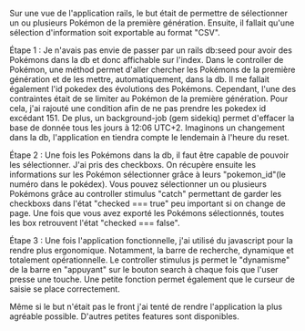 Sur une vue de l'application rails, le but était de permettre de sélectionner un ou plusieurs Pokémon de la première génération. 
Ensuite, il fallait qu'une sélection d'information soit exportable au format "CSV". 

Étape 1 : 
Je n'avais pas envie de passer par un rails db:seed pour avoir des Pokémons dans la db et donc affichable sur l'index. 
Dans le controller de Pokémon, une méthod permet d'aller chercher les Pokémons de la première génération et de les mettre, automatiquement, dans la db.
Il me fallait également l'id pokedex des évolutions des Pokémons. Cependant, l'une des contraintes était de se limiter au Pokémon de la première génération. Pour cela, j'ai rajouté une condition afin de ne pas prendre les pokedex id excédant 151.
De plus, un background-job (gem sidekiq) permet d'effacer la base de donnée tous les jours à 12:06 UTC+2. Imaginons un changement dans la db, l'application en tiendra compte le lendemain à l'heure du reset. 

Étape 2 :
Une fois les Pokémons dans la db, il faut être capable de pouvoir les sélectionner. J'ai pris des checkboxs. On récupère ensuite les informations sur les Pokémon sélectionner grâce à leurs "pokemon_id"(le numéro dans le pokédex). Vous pouvez sélectionner un ou plusieurs Pokémons grâce au controller stimulus  "catch" permettant de garder les checkboxs dans l'état "checked === true" peu important si on change de page. Une fois que vous avez exporté les Pokémons sélectionnés, toutes les box retrouvent l'état "checked === false".  

Étape 3 :
Une fois l'application fonctionnelle, j'ai utilisé du javascript pour la rendre plus ergonomique. Notamment, la barre de recherche, dynamique et totalement opérationnelle. Le controller stimulus js permet le "dynamisme" de la barre en "appuyant" sur le bouton search à chaque fois que l'user presse une touche. Une petite fonction permet également que le curseur de saisie se place correctement. 

Même si le but n'était pas le front j'ai tenté de rendre l'application la plus agréable possible. D'autres petites features sont disponibles. 
